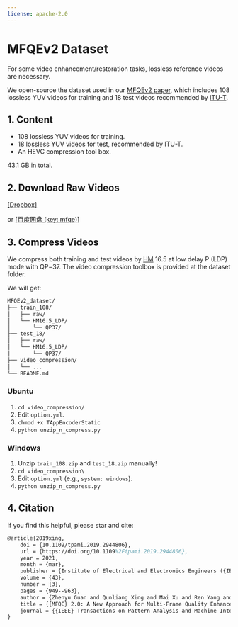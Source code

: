 ```yaml
---
license: apache-2.0
---
```

# MFQEv2 Dataset

For some video enhancement/restoration tasks, lossless reference videos are necessary.

We open-source the dataset used in our [MFQEv2 paper](https://arxiv.org/abs/1902.09707), which includes 108 lossless YUV videos for training and 18 test videos recommended by [ITU-T](https://ieeexplore.ieee.org/document/6317156).

## 1. Content

- 108 lossless YUV videos for training.
- 18 lossless YUV videos for test, recommended by ITU-T.
- An HEVC compression tool box.

43.1 GB in total.

## 2. Download Raw Videos

[[Dropbox]](https://www.dropbox.com/sh/tphdy1lmlpz7zq3/AABR4Qim-P-3xGtouWk6ohi5a?dl=0)

or [[百度网盘 (key: mfqe)]](https://pan.baidu.com/s/1oBZf75bFGRanLmQQLAg4Ew)

## 3. Compress Videos

We compress both training and test videos by [HM](https://hevc.hhi.fraunhofer.de/) 16.5 at low delay P (LDP) mode with QP=37. The video compression toolbox is provided at the dataset folder.

We will get:

```tex
MFQEv2_dataset/
├── train_108/
│   ├── raw/
│   └── HM16.5_LDP/
│       └── QP37/
├── test_18/
│   ├── raw/
│   └── HM16.5_LDP/
│       └── QP37/
├── video_compression/
│   └── ...
└── README.md
```

### Ubuntu

1. `cd video_compression/`
2. Edit `option.yml`.
3. `chmod +x TAppEncoderStatic`
4. `python unzip_n_compress.py`

### Windows

1. Unzip `train_108.zip` and `test_18.zip` manually!
2. `cd video_compression\`
3. Edit `option.yml` (e.g., `system: windows`).
4. `python unzip_n_compress.py`

## 4. Citation

If you find this helpful, please star and cite:

```tex
@article{2019xing,
	doi = {10.1109/tpami.2019.2944806},
	url = {https://doi.org/10.1109%2Ftpami.2019.2944806},
	year = 2021,
	month = {mar},
	publisher = {Institute of Electrical and Electronics Engineers ({IEEE})},
	volume = {43},
	number = {3},
	pages = {949--963},
	author = {Zhenyu Guan and Qunliang Xing and Mai Xu and Ren Yang and Tie Liu and Zulin Wang},
	title = {{MFQE} 2.0: A New Approach for Multi-Frame Quality Enhancement on Compressed Video},
	journal = {{IEEE} Transactions on Pattern Analysis and Machine Intelligence}
}
```
